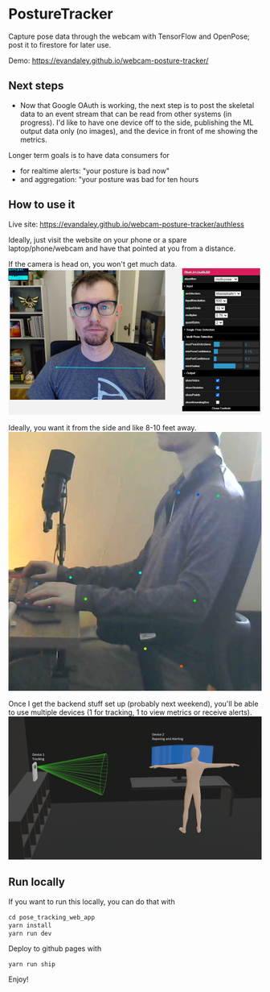 # PostureTracker

Capture pose data through the webcam with TensorFlow and OpenPose; post it to firestore for later use.

Demo: https://evandaley.github.io/webcam-posture-tracker/

## Next steps
- Now that Google OAuth is working, the next step is to post the skeletal data to an event stream that can be read from other systems (in progress). I'd like to have one device off to the side, publishing the ML output data only (no images), and the device in front of me showing the metrics. 

Longer term goals is to have data consumers for

- for realtime alerts: "your posture is bad now"
- and aggregation: "your posture was bad for ten hours

## How to use it
Live site: https://evandaley.github.io/webcam-posture-tracker/authless

Ideally, just visit the website on your phone or a spare laptop/phone/webcam and have that pointed at you from a distance. 

If the camera is head on, you won't get much data. 
![Head On](profile.png)


Ideally, you want it from the side and like 8-10 feet away.
![Side View](side-view.png)

Once I get the backend stuff set up (probably next weekend), you'll be able to use multiple devices (1 for tracking, 1 to view metrics or receive alerts).
![diagram](humanoid_2.png)

## Run locally
If you want to run this locally, you can do that with
```
cd pose_tracking_web_app
yarn install
yarn run dev
```

Deploy to github pages with
```
yarn run ship
```

Enjoy!
